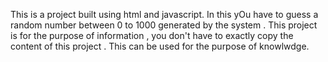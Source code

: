 This is a project built using html and javascript.
In this yOu have to guess a random number between 0 to 1000 generated by the system .
This project is for the purpose of information , you don't have to exactly copy the content of this project .
This can be used for the purpose of knowlwdge.
